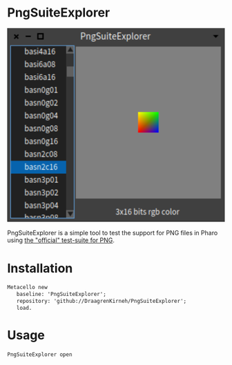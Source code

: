 # PngSuiteExplorer

![PngSuiteExplorer](explorer.png)

PngSuiteExplorer is a simple tool to test the support for PNG files in Pharo using [the "official" test-suite for PNG](http://www.schaik.com/pngsuite2011). 

# Installation
```smalltalk
Metacello new
   baseline: 'PngSuiteExplorer';
   repository: 'github://DraagrenKirneh/PngSuiteExplorer';
   load.
```

# Usage
```smalltalk
PngSuiteExplorer open
```
